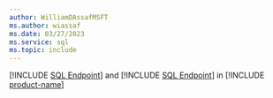 ```yaml
---
author: WilliamDAssafMSFT
ms.author: wiassaf
ms.date: 03/27/2023
ms.service: sql
ms.topic: include
---
```

[!INCLUDE [SQL Endpoint](../fabric-se.md)] and [!INCLUDE [SQL Endpoint](../fabric-dw.md)] in [!INCLUDE [product-name](../../../includes/product-name.md)]